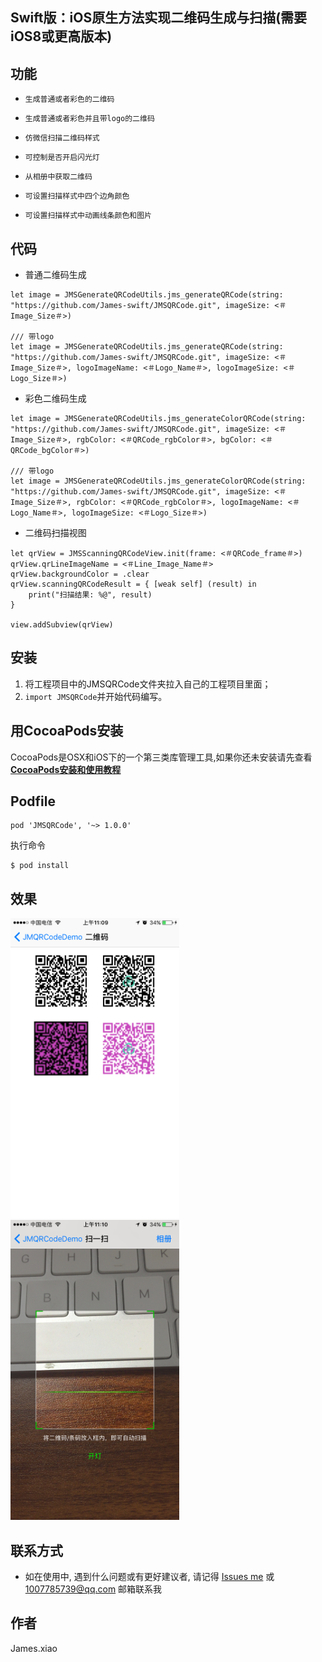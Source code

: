 Swift版：iOS原生方法实现二维码生成与扫描(需要iOS8或更高版本)
---

## 功能

* `生成普通或者彩色的二维码`<br>

* `生成普通或者彩色并且带logo的二维码`<br>

* `仿微信扫描二维码样式`<br>

* `可控制是否开启闪光灯`<br>

* `从相册中获取二维码`<br>

* `可设置扫描样式中四个边角颜色`<br>

* `可设置扫描样式中动画线条颜色和图片`<br>

## 代码

* 普通二维码生成
```
let image = JMSGenerateQRCodeUtils.jms_generateQRCode(string: "https://github.com/James-swift/JMSQRCode.git", imageSize: <＃Image_Size＃>)

/// 带logo
let image = JMSGenerateQRCodeUtils.jms_generateQRCode(string: "https://github.com/James-swift/JMSQRCode.git", imageSize: <＃Image_Size＃>, logoImageName: <＃Logo_Name＃>, logoImageSize: <＃Logo_Size＃>) 
```

* 彩色二维码生成
```
let image = JMSGenerateQRCodeUtils.jms_generateColorQRCode(string: "https://github.com/James-swift/JMSQRCode.git", imageSize: <＃Image_Size＃>, rgbColor: <＃QRCode_rgbColor＃>, bgColor: <＃QRCode_bgColor＃>)

/// 带logo
let image = JMSGenerateQRCodeUtils.jms_generateColorQRCode(string: "https://github.com/James-swift/JMSQRCode.git", imageSize: <＃Image_Size＃>, rgbColor: <＃QRCode_rgbColor＃>, logoImageName: <＃Logo_Name＃>, logoImageSize: <＃Logo_Size＃>) 
```

* 二维码扫描视图
```
let qrView = JMSScanningQRCodeView.init(frame: <＃QRCode_frame＃>)
qrView.qrLineImageName = <＃Line_Image_Name＃>
qrView.backgroundColor = .clear
qrView.scanningQRCodeResult = { [weak self] (result) in
    print("扫描结果: %@", result)
}
        
view.addSubview(qrView)
```

## 安装
1. 将工程项目中的JMSQRCode文件夹拉入自己的工程项目里面；
2. ```import JMSQRCode```并开始代码编写。

## 用CocoaPods安装
CocoaPods是OSX和iOS下的一个第三类库管理工具,如果你还未安装请先查看[**CocoaPods安装和使用教程**](http://code4app.com/article/cocoapods-install-usage)

## Podfile
```
pod 'JMSQRCode', '~> 1.0.0'
```
执行命令
```OC
$ pod install
```

## 效果
<img src="https://github.com/xiaobs/JMShareSource/raw/master/screenshots/Swift/JMSQRCode/1.PNG?raw=true"  height="480">  <img src="https://github.com/xiaobs/JMShareSource/raw/master/screenshots/Swift/JMSQRCode/2.PNG?raw=true"  height="480">

## 联系方式

* 如在使用中, 遇到什么问题或有更好建议者, 请记得 [Issues me](https://github.com/James-swift/JMSQRCode/issues) 或 1007785739@qq.com 邮箱联系我

## 作者
James.xiao
